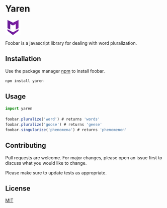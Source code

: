 # Yaren
![alt text][logo]

[logo]: https://github.com/adam-p/markdown-here/raw/master/src/common/images/icon48.png "Logo Title Text 2"

Foobar is a javascript library for dealing with word pluralization.

## Installation

Use the package manager [npm](https://www.npmjs.com/package/yaren) to install foobar.

```bash
npm install yaren
```

## Usage

```js
import yaren

foobar.pluralize('word') # returns 'words'
foobar.pluralize('goose') # returns 'geese'
foobar.singularize('phenomena') # returns 'phenomenon'
```

## Contributing
Pull requests are welcome. For major changes, please open an issue first to discuss what you would like to change.

Please make sure to update tests as appropriate.

## License
[MIT](https://choosealicense.com/licenses/mit/)
